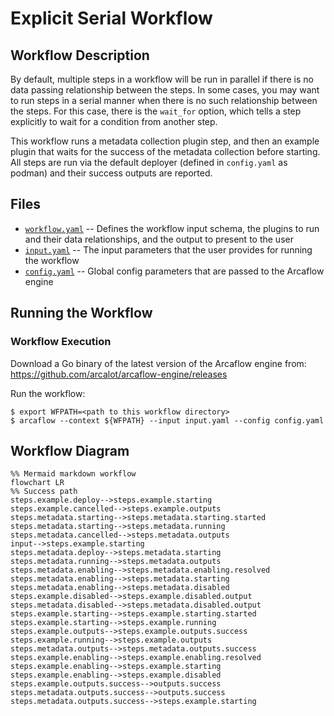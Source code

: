 # Explicit Serial Workflow

## Workflow Description

By default, multiple steps in a workflow will be run in parallel if there is no data passing relationship between the steps. In some cases, you may want to run steps in a serial manner when there is no such relationship between the steps. For this case, there is the `wait_for` option, which tells a step explicitly to wait for a condition from another step.

This workflow runs a metadata collection plugin step, and then an example plugin that waits for the success of the metadata collection before starting. All steps are run via the default deployer (defined in `config.yaml` as podman) and their success outputs are reported.

## Files

- [`workflow.yaml`](workflow.yaml) -- Defines the workflow input schema, the plugins to run
  and their data relationships, and the output to present to the user
- [`input.yaml`](input.yaml) -- The input parameters that the user provides for running
  the workflow
- [`config.yaml`](config.yaml) -- Global config parameters that are passed to the Arcaflow
  engine
                     
## Running the Workflow

### Workflow Execution

Download a Go binary of the latest version of the Arcaflow engine from: https://github.com/arcalot/arcaflow-engine/releases
 
Run the workflow:
```
$ export WFPATH=<path to this workflow directory>
$ arcaflow --context ${WFPATH} --input input.yaml --config config.yaml
```

## Workflow Diagram
```mermaid
%% Mermaid markdown workflow
flowchart LR
%% Success path
steps.example.deploy-->steps.example.starting
steps.example.cancelled-->steps.example.outputs
steps.metadata.starting-->steps.metadata.starting.started
steps.metadata.starting-->steps.metadata.running
steps.metadata.cancelled-->steps.metadata.outputs
input-->steps.example.starting
steps.metadata.deploy-->steps.metadata.starting
steps.metadata.running-->steps.metadata.outputs
steps.metadata.enabling-->steps.metadata.enabling.resolved
steps.metadata.enabling-->steps.metadata.starting
steps.metadata.enabling-->steps.metadata.disabled
steps.example.disabled-->steps.example.disabled.output
steps.metadata.disabled-->steps.metadata.disabled.output
steps.example.starting-->steps.example.starting.started
steps.example.starting-->steps.example.running
steps.example.outputs-->steps.example.outputs.success
steps.example.running-->steps.example.outputs
steps.metadata.outputs-->steps.metadata.outputs.success
steps.example.enabling-->steps.example.enabling.resolved
steps.example.enabling-->steps.example.starting
steps.example.enabling-->steps.example.disabled
steps.example.outputs.success-->outputs.success
steps.metadata.outputs.success-->outputs.success
steps.metadata.outputs.success-->steps.example.starting
```
